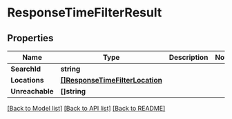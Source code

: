 # ResponseTimeFilterResult

## Properties
Name | Type | Description | Notes
------------ | ------------- | ------------- | -------------
**SearchId** | **string** |  | 
**Locations** | [**[]ResponseTimeFilterLocation**](ResponseTimeFilterLocation.md) |  | 
**Unreachable** | **[]string** |  | 

[[Back to Model list]](../README.md#documentation-for-models) [[Back to API list]](../README.md#documentation-for-api-endpoints) [[Back to README]](../README.md)


